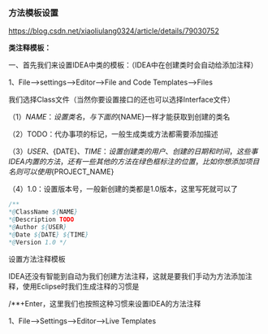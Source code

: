 ### 方法模板设置

https://blog.csdn.net/xiaoliulang0324/article/details/79030752

**类注释模板：**

一、首先我们来设置IDEA中类的模板：（IDEA中在创建类时会自动给添加注释）

1、File-->settings-->Editor-->File and Code Templates-->Files

我们选择Class文件（当然你要设置接口的还也可以选择Interface文件）

（1）${NAME}：设置类名，与下面的${NAME}一样才能获取到创建的类名

（2）TODO：代办事项的标记，一般生成类或方法都需要添加描述

（3）${USER}、${DATE}、${TIME}：设置创建类的用户、创建的日期和时间，这些事IDEA内置的方法，还有一些其他的方法在绿色框标注的位置，比如你想添加项目名则可以使用${PROJECT_NAME}

（4）1.0：设置版本号，一般新创建的类都是1.0版本，这里写死就可以了

```java
/** 
*@ClassName ${NAME} 
*@Description TODO 
*@Author ${USER} 
*@Date ${DATE} ${TIME} 
*@Version 1.0 */
```



设置方法注释模板

IDEA还没有智能到自动为我们创建方法注释，这就是要我们手动为方法添加注释，使用Eclipse时我们生成注释的习惯是

/**+Enter，这里我们也按照这种习惯来设置IDEA的方法注释

1、File-->Settings-->Editor-->Live Templates







































